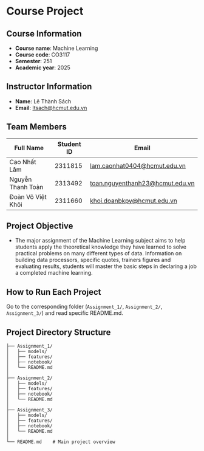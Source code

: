 # Course Project

## Course Information
- **Course name**: Machine Learning 
- **Course code**: CO3117 
- **Semester**: 251
- **Academic year**: 2025 

## Instructor Information
- **Name**: Lê Thành Sách  
- **Email**: ltsach@hcmut.edu.vn  

## Team Members
| Full Name         | Student ID | Email                  |
|-------------------|-------|------------------------|
| Cao Nhất Lâm      | 2311815 | lam.caonhat0404@hcmut.edu.vn |
| Nguyễn Thanh Toàn | 2313492 | toan.nguyenthanh23@hcmut.edu.vn |
| Đoàn Võ Việt Khôi | 2311660 | khoi.doanbkpy@hcmut.edu.vn                       |

## Project Objective
- The major assignment of the Machine Learning subject aims to help students apply the theoretical knowledge they have learned to solve practical problems on many different types of data.
Information on building data processors, specific quotes, trainers
figures and evaluating results, students will master the basic steps in declaring a job
a completed machine learning.  

## How to Run Each Project
Go to the corresponding folder (`Assignment_1/`, `Assignment_2/`, `Assignment_3/`) and read specific README.md.  


## Project Directory Structure
```
├── Assignment_1/
│   ├── models/
│   ├── features/
│   ├── notebook/
│   └── README.md
│
├── Assignment_2/
│   ├── models/
│   ├── features/
│   ├── notebook/
│   └── README.md
│
├── Assignment_3/
│   ├── models/
│   ├── features/
│   ├── notebook/
│   └── README.md
│
└── README.md    # Main project overview


```

